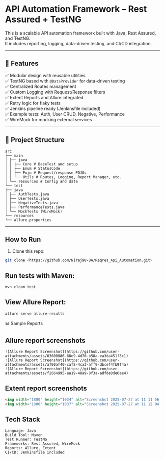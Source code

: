 # API Automation Framework – Rest Assured + TestNG

This is a scalable API automation framework built with Java, Rest Assured, and TestNG.  
It includes reporting, logging, data-driven testing, and CI/CD integration.

---

## 📌 Features
✅ Modular design with reusable utilities  
✅ TestNG based with `@DataProvider` for data-driven testing  
✅ Centralized Routes management  
✅ Custom Logging with Request/Response filters  
✅ Extent Reports and Allure integrated  
✅ Retry logic for flaky tests  
✅ Jenkins pipeline ready (Jenkinsfile included)  
✅ Example tests: Auth, User CRUD, Negative, Performance  
✅ WireMock for mocking external services

---

## 📂 Project Structure
```
src
├── main
│ ├── java
│ │ ├── Core # BaseTest and setup
│ │ ├── Enum # StatusCode
│ │ ├── Pojo # Request/response POJOs
│ │ └── Utils # Routes, Logging, Report Manager, etc.
│ └── resources # Config and data
└── test
├── java
│ ├── AuthTests.java
│ ├── UserTests.java
│ ├── NegativeTests.java
│ ├── PerformanceTests.java
│ └── MockTests (WireMock)
└── resources
└── allure.properties
```
---

## How to Run
1. Clone this repo:

```bash
git clone <https://github.com/Niraj98-QA/Reqres_Api_Automation.git>
```

## Run tests with Maven:

```bash
mvn clean test
```

## View Allure Report:

```bash
allure serve allure-results
```
📊 Sample Reports

## Allure report screenshots

```
![Allure Report Screenshot](https://github.com/user-attachments/assets/03600886-68e9-4d70-b58a-ea3da451f3c1)
![Allure Report Screenshot](https://github.com/user-attachments/assets/af00af40-caf8-4ca3-aff9-dbcef4fb9f4a)
![Allure Report Screenshot](https://github.com/user-attachments/assets/f2664995-aa19-48a9-8f3a-adfde0de6ae4)

```

## Extent report screenshots
```markdown
<img width="1800" height="1034" alt="Screenshot 2025-07-27 at 11 11 56 AM" src="https://github.com/user-attachments/assets/62d859cf-3c14-490c-b3ae-9bdcc48c3844" />
<img width="1800" height="1037" alt="Screenshot 2025-07-27 at 11 12 04 AM" src="https://github.com/user-attachments/assets/11127d9a-bda9-42ef-ae5b-905f566c51b4" />
```

## Tech Stack
```
Language: Java
Build Tool: Maven
Test Runner: TestNG
Frameworks: Rest Assured, WireMock
Reports: Allure, Extent
CI/CD: Jenkinsfile included
```
